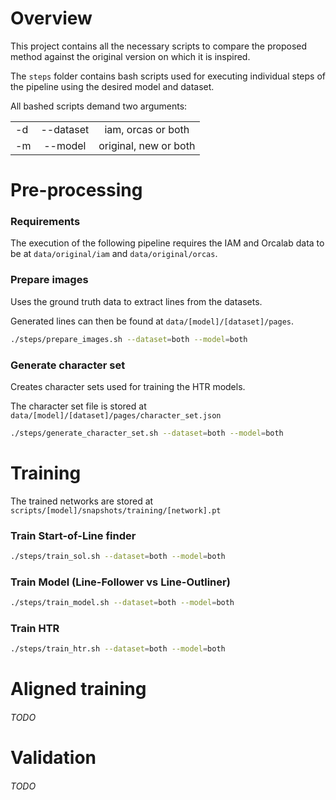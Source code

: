 # Overview

This project contains all the necessary scripts to compare the proposed method against the original version on which it
is inspired.

The `steps` folder contains bash scripts used for executing individual steps of the pipeline using the desired model and
dataset.

All bashed scripts demand two arguments:

|    |      |            | 
| ------------- |:-------------:| :-------------:| 
| -d     | --dataset     | iam, orcas or both |
| -m     | --model      | original, new or both      |  

# Pre-processing

### Requirements

The execution of the following pipeline requires the IAM and Orcalab data to be at `data/original/iam`
and `data/original/orcas`.

### Prepare images

Uses the ground truth data to extract lines from the datasets.

Generated lines can then be found at `data/[model]/[dataset]/pages`.

```bash
./steps/prepare_images.sh --dataset=both --model=both
```

### Generate character set

Creates character sets used for training the HTR models.

The character set file is stored at `data/[model]/[dataset]/pages/character_set.json`

```bash
./steps/generate_character_set.sh --dataset=both --model=both
```

# Training

The trained networks are stored at `scripts/[model]/snapshots/training/[network].pt`

### Train Start-of-Line finder

```bash
./steps/train_sol.sh --dataset=both --model=both
```

### Train Model (Line-Follower vs Line-Outliner)

```bash
./steps/train_model.sh --dataset=both --model=both
```

### Train HTR

```bash
./steps/train_htr.sh --dataset=both --model=both
```

# Aligned training

###### TODO

# Validation

###### TODO
